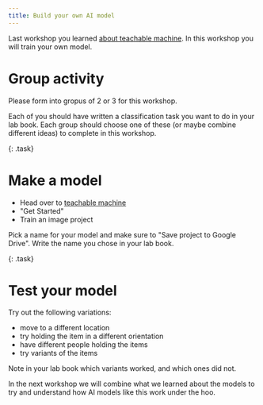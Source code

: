 ```yaml
---
title: Build your own AI model
---
```


Last workshop you learned [about teachable machine](1_teachable_machine.html).  In this workshop you will train your own model.

# Group activity

Please form into gropus of 2 or 3 for this workshop.

Each of you should have written a classification task you want to do in your lab book.  Each group should choose one of these (or maybe combine different ideas) to complete in this workshop.

{: .task}
# Make a model
  * Head over to [teachable machine](https://teachablemachine.withgoogle.com/)
  * "Get Started"
  * Train an image project

Pick a name for your model and make sure to "Save project to Google Drive". Write the name you chose in your lab book.

{: .task}
# Test your model

Try out the following variations:
 * move to a different location
 * try holding the item in a different orientation
 * have different people holding the items
 * try variants of the items

Note in your lab book which variants worked, and which ones did not.

In the next workshop we will combine what we learned about the models to try and understand how AI models like this work under the hoo.